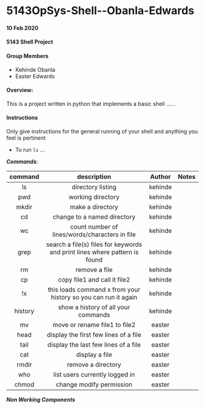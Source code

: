 # 5143OpSys-Shell--Obanla-Edwards
#### 10 Feb 2020
#### 5143 Shell Project 

#### Group Members

- Kehinde Obanla
- Easter Edwards

#### Overview:
This is a project written in python that implements a basic shell ......


#### Instructions
Only give instructions for the general running of your shell and anything you feel is pertinent

- To run `ls` ...

***Commands***:

| command |    description    | Author | Notes      |
| :-----: | :---------------: | :----: | :---: |
|   ls    | directory listing | kehinde |       |
|   pwd   | working directory |  kehinde   |       |
|  mkdir  |  make a directory |  kehinde  |       |
|  cd     |  change to a named directory|kehinde|      |
|  wc     |  count number of lines/words/characters in file|kehinde|      |
|  grep   |	search a file(s) files for keywords and print lines where pattern is found|kehinde|     |
|  rm     |  remove a file|kehinde|       |        |
|  cp     |  copy file1 and call it file2|kehinde|           |
|  !x     |  this loads command x from your history so you can run it again|kehinde|        |
|  history|  show a history of all your commands|kehinde|         |
|  mv     |  move or rename file1 to file2| easter|       |
|  head   |  display the first few lines of a file|easter |       |
|  tail   |  display the last few lines of a file| easter |        |
|  cat    |  display a file| easter|       |
|  rmdir  |  remove a directory| easter|      |
|  who    |  list users currently logged in|easter|       |
|  chmod  |  change modify permission|easter|         |




***Non Working Components***